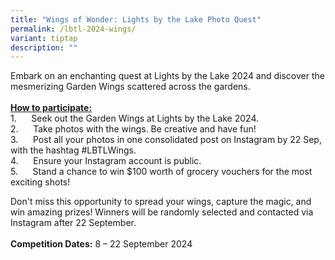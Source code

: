```yaml
---
title: "Wings of Wonder: Lights by the Lake Photo Quest"
permalink: /lbtl-2024-wings/
variant: tiptap
description: ""
---
```

<p>Embark on an enchanting quest at Lights by the Lake 2024 and discover
the mesmerizing Garden Wings scattered across the gardens.
<br>
<br><strong><u>How to participate: </u></strong>
<br>1.&nbsp;&nbsp;&nbsp;&nbsp;&nbsp; Seek out the Garden Wings at Lights by
the Lake 2024.
<br>2.&nbsp;&nbsp;&nbsp;&nbsp;&nbsp; Take photos with the wings. Be creative
and have fun!
<br>3.&nbsp;&nbsp;&nbsp;&nbsp;&nbsp; Post all your photos in one consolidated
post on Instagram by 22 Sep, with the hashtag #LBTLWings.
<br>4.&nbsp;&nbsp;&nbsp;&nbsp;&nbsp; Ensure your Instagram account is public.
<br>5.&nbsp;&nbsp;&nbsp;&nbsp;&nbsp; Stand a chance to win $100 worth of grocery
vouchers for the most exciting shots!</p>
<p>Don't miss this opportunity to spread your wings, capture the magic, and
win amazing prizes! Winners will be randomly selected and contacted via
Instagram after 22 September.
<br>
<br><strong>Competition Dates:</strong>&nbsp;8 – 22 September 2024</p>